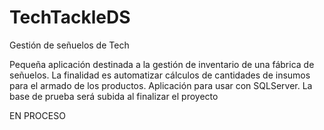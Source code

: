 # TechTackleDS
Gestión de señuelos de Tech

Pequeña aplicación destinada a la gestión de inventario de una fábrica de señuelos. La finalidad es automatizar cálculos de cantidades de insumos para el armado de los productos. 
Aplicación para usar con SQLServer. La base de prueba será subida al finalizar el proyecto

EN PROCESO
